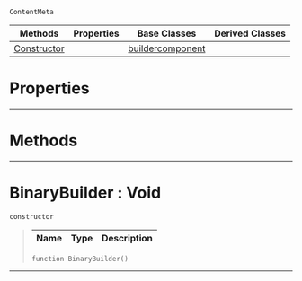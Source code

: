  `ContentMeta`

|Methods|Properties|Base Classes|Derived Classes|
|---|---|---|---|
|[ Constructor](https://github.com/ArendDanielek/ZeroDocsTest/blob/master/code_reference/class_reference/binarybuilder.markdown#binarybuilder-void)| |[buildercomponent](https://github.com/ArendDanielek/ZeroDocsTest/blob/master/code_reference/class_reference/buildercomponent.markdown)| |


 #  Properties


---  
 #  Methods


---  
 #  BinaryBuilder : Void

 `constructor`

> 
> |Name|Type|Description|
> |---|---|---|
> ``` lang=cpp, name=Zilch
> function BinaryBuilder()
> ``` 


---  
 
  
  
  
  
  
  
  

 